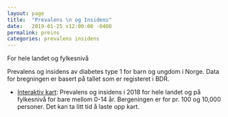```yaml
---
layout: page
title:  "Prevalens \n og Insidens"
date:   2019-01-25 x12:00:00 -0400
permalink: preins
categories: prevalens insidens
---
```


For hele landet og fylkesnivå


Prevalens og insidens av diabetes type 1 for barn og ungdom i Norge. Data for
bregningen er basert på tallet som er registeret i BDR.

* [Interaktiv kart]( https://bdreg.shinyapps.io/interaktiv/ "interaktiv"): Prevalens
  og insidens i 2018 for hele landet og på fylkesnivå for bare mellom 0-14
  år. Bergeningen er for pr. 100 og 10,000 personer. Det kan ta litt tid å laste opp kart.
